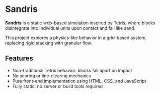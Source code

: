 # Sandris

**Sandris** is a static web-based simulation inspired by Tetris, where blocks disintegrate into individual units upon contact and fall like sand.

This project explores a physics-like behavior in a grid-based system, replacing rigid stacking with granular flow.

## Features

- Non-traditional Tetris behavior: blocks fall apart on impact
- No scoring or line-clearing mechanics
- Pure front-end implementation using HTML, CSS, and JavaScript
- Fully static: no server or build tools required
